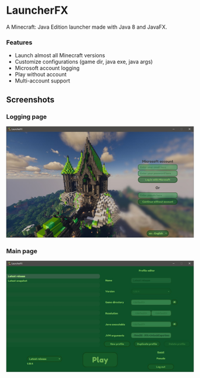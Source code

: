 # LauncherFX
 A Minecraft: Java Edition launcher made with Java 8 and JavaFX.

### Features
* Launch almost all Minecraft versions
* Customize configurations (game dir, java exe, java args)
* Microsoft account logging
* Play without account
* Multi-account support

## Screenshots

### Logging page
![Logging page](readme_assets/logging_page.jpg)

### Main page
![Main page](readme_assets/profiles_page.jpg)
